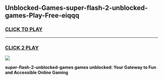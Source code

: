 
## Unblocked-Games-super-flash-2-unblocked-games-Play-Free-eiqqq
<h3>
<a href="https://premium76.site?title=super-flash-2-unblocked-games&ref=10A">CLICK TO PLAY</a></h3>
<hr>

<h3>
<a href="https://premium76.site?title=super-flash-2-unblocked-games&ref=10A">CLICK 2 PLAY</a>
  
</h3>

<a href="https://premium76.site?title=super-flash-2-unblocked-games&ref=10A"><img src="https://clearcache.store/games.png"></a>


**super-flash-2-unblocked-games games unblocked: Your Gateway to Fun and Accessible Online Gaming**
